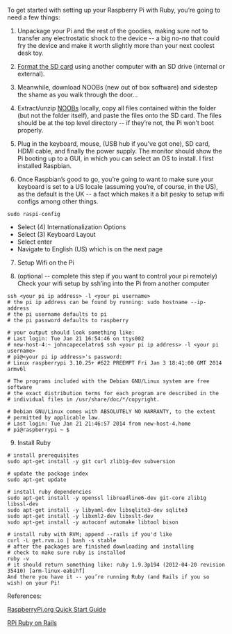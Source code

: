 To get started with setting up your Raspberry Pi with Ruby, you’re going to need a few things:

1. Unpackage your Pi and the rest of the goodies, making sure not to transfer any electrostatic shock to the device -- a big no-no that could fry the device and make it worth slightly more than your next coolest desk toy. 
2. [Format the SD card](https://www.sdcard.org/downloads/formatter_4/) using another computer with an SD drive (internal or external). 

3. Meanwhile, download NOOBs (new out of box software) and sidestep the shame as you walk through the door…

4. Extract/unzip [NOOBs](http://www.raspberrypi.org/downloads) locally, copy all files contained within the folder (but not the folder itself), and paste the files onto the SD card. The files should be at the top level directory -- if they’re not, the Pi won’t boot properly.

5. Plug in the keyboard, mouse, (USB hub if you’ve got one), SD card,  HDMI cable, and finally the power supply. The monitor should show the Pi booting up to a GUI, in which you can select an OS to install. I first installed Raspbian.

6. Once Raspbian’s good to go, you’re going to want to make sure your keyboard is set to a US locale (assuming you’re, of course, in the US), as the default is the UK -- a fact which makes it a bit pesky to setup wifi configs among other things.

  ```shell
  sudo raspi-config
  ```

  * Select (4) Internationalization Options 
  * Select (3) Keyboard Layout
  * Select enter
  * Navigate to English (US) which is on the next page

7. Setup Wifi on the Pi

8. (optional -- complete this step if you want to control your pi remotely) Check your wifi setup by ssh’ing into the Pi from another computer 

  ```shell
  ssh <your pi ip address> -l <your pi username>
  # the pi ip address can be found by running: sudo hostname --ip-address
  # the pi username defaults to pi 
  # the pi password defaults to raspberry
    
  # your output should look something like:
  # Last login: Tue Jan 21 16:54:46 on ttys002
  # new-host-4:~ johncapecelatro$ ssh <your pi ip address> -l <your pi username>
  # pi@<your pi ip address>'s password: 
  # Linux raspberrypi 3.10.25+ #622 PREEMPT Fri Jan 3 18:41:00 GMT 2014 armv6l
   
  # The programs included with the Debian GNU/Linux system are free software
  # the exact distribution terms for each program are described in the
  # individual files in /usr/share/doc/*/copyright.
    
  # Debian GNU/Linux comes with ABSOLUTELY NO WARRANTY, to the extent
  # permitted by applicable law.
  # Last login: Tue Jan 21 21:46:57 2014 from new-host-4.home
  # pi@raspberrypi ~ $
  ```

9. Install Ruby

  ```shell
  # install prerequisites
  sudo apt-get install -y git curl zlib1g-dev subversion

  # update the package index
  sudo apt-get update

  # install ruby dependencies 
  sudo apt-get install -y openssl libreadline6-dev git-core zlib1g libssl-dev
  sudo apt-get install -y libyaml-dev libsqlite3-dev sqlite3
  sudo apt-get install -y libxml2-dev libxslt-dev
  sudo apt-get install -y autoconf automake libtool bison

  # install ruby with RVM; append --rails if you'd like 
  curl -L get.rvm.io | bash -s stable    
  # after the packages are finished downloading and installing
  # check to make sure ruby is installed
  ruby -v
  # it should return something like: ruby 1.9.3p194 (2012-04-20 revision 35410) [arm-linux-eabihf]
  And there you have it -- you’re running Ruby (and Rails if you so wish) on your Pi!
  ```

References:

[RaspberryPi.org Quick Start Guide](http://www.raspberrypi.org/wp-content/uploads/2012/04/quick-start-guide-v2_1.pdf)

[RPi Ruby on Rails](http://elinux.org/RPi_Ruby_on_Rails)

